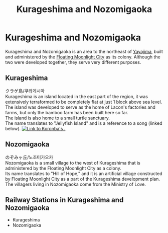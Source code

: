 ﻿---
layout: default
title: Kurageshima and Nozomigaoka
description: Colony of Floating Moonlight City
---

# Kurageshima and Nozomigaoka

Kurageshima and Nozomigaoka is an area to the northeast of [Yayajima](yayajima),
built and administered by the [Floating Moonlight City](fmcity) as its colony.
Although the two were developed together, they serve very different purposes.

## Kurageshima

クラゲ島/쿠라게시마<br>
Kurageshima is an island located in the east part of the region,
it was extensively terraformed to be completely flat at just 1 block above sea
level. The island was developed to serve as the home of Lacon's factories and
farms, but only the bamboo farm has been built here so far.<br>
The island is also home to a small turtle sanctuary.<br>
The name translates to "Jellyfish Island" and is a reference to a song (linked below).
[![Link to Koronba's .](https://img.youtube.com/vi/pskoRCJytR8/0.jpg)](https://www.youtube.com/watch?v=pskoRCJytR8)

## Nozomigaoka

のぞみヶ丘/노조미가오카<br>
Nozomigaoka is a small village to the west of Kurageshima that
is administered by the Floating Moonlight City as a colony.<br>
Its name translates to "Hill of Hope," and it is an artificial village
constructed by Floating Moonlight City as a part of the Kurageshima
development plan.<br>
The villagers living in Nozomigaoka come from the Ministry of Love.

## Railway Stations in Kurageshima and Nozomigaoka

- Kurageshima
- Nozomigaoka